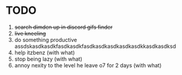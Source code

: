# TODO
1. ~~search dimden up in discord gifs finder~~
2. ~~live kneeling~~
3. do something productive assdskasdkasdkfasdkasdkfasdkasdkasdkasdkasdkkasdkasdksd
4. help itzbenz (with what)
5. stop being lazy (with what)
6. annoy nexity to the level he leave o7 for 2 days (with what)
